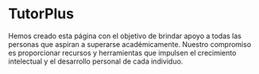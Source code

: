 # TutorPlus
Hemos creado esta página con el objetivo de brindar apoyo a todas las personas que aspiran a superarse académicamente. Nuestro compromiso es proporcionar recursos y herramientas que impulsen el crecimiento intelectual y el desarrollo personal de cada individuo. 
